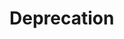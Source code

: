 # Deprecation

<!-- Lo que se espera de esta sección:
- Por regla general no hacemos Major versions, y el enfoque cuando se quiere deprecar algo -->